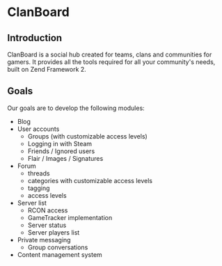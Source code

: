 ClanBoard
=========

Introduction
------------
ClanBoard is a social hub created for teams, clans and communities for gamers. It provides all the tools required for
all your community's needs, built on Zend Framework 2.

Goals
-----
Our goals are to develop the following modules:

 - Blog
 - User accounts
 	- Groups (with customizable access levels)
 	- Logging in with Steam
 	- Friends / Ignored users
 	- Flair / Images / Signatures
 - Forum
 	- threads
 	- categories with customizable access levels
 	- tagging
 	- access levels
 - Server list
 	- RCON access
 	- GameTracker implementation
 	- Server status
 	- Server players list
 - Private messaging
 	- Group conversations
 - Content management system